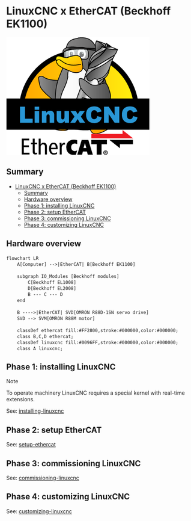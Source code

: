 # LinuxCNC x EtherCAT (Beckhoff EK1100)

![image](./img/linuxcnc-ethercat-logo.png)

## Summary

- [LinuxCNC x EtherCAT (Beckhoff EK1100)](#linuxcnc-x-ethercat-beckhoff-ek1100)
  - [Summary](#summary)
  - [Hardware overview](#hardware-overview)
  - [Phase 1: installing LinuxCNC](#phase-1-installing-linuxcnc)
  - [Phase 2: setup EtherCAT](#phase-2-setup-ethercat)
  - [Phase 3: commissioning LinuxCNC](#phase-3-commissioning-linuxcnc)
  - [Phase 4: customizing LinuxCNC](#phase-4-customizing-linuxcnc)

## Hardware overview

```mermaid
flowchart LR
    A[Computer] -->|EtherCAT| B[Beckhoff EK1100]

    subgraph IO_Modules [Beckhoff modules]
        C[Beckhoff EL1008]
        D[Beckhoff EL2008]
        B --- C --- D
    end
 
    B ---->|EtherCAT| SVD[OMRON R88D-1SN servo drive]
    SVD --> SVM[OMRON R88M motor]

    classDef ethercat fill:#FF2800,stroke:#000000,color:#000000;
    class B,C,D ethercat;
    classDef linuxcnc fill:#0096FF,stroke:#000000,color:#000000;
    class A linuxcnc;
```

## Phase 1: installing LinuxCNC

> [!NOTE]
> To operate machinery LinuxCNC requires a special kernel with real-time extensions.

See: [installing-linuxcnc](installing-linuxcnc.md)

## Phase 2: setup EtherCAT

See: [setup-ethercat](setup-ethercat.md)

## Phase 3: commissioning LinuxCNC

See: [commissioning-linuxcnc](commissioning-linuxcnc.md)

## Phase 4: customizing LinuxCNC

See: [customizing-linuxcnc](customizing-linuxcnc.md)
